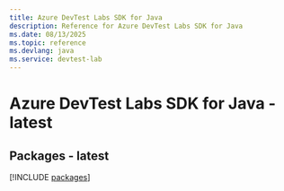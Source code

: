 ```yaml
---
title: Azure DevTest Labs SDK for Java
description: Reference for Azure DevTest Labs SDK for Java
ms.date: 08/13/2025
ms.topic: reference
ms.devlang: java
ms.service: devtest-lab
---
```

# Azure DevTest Labs SDK for Java - latest
## Packages - latest
[!INCLUDE [packages](devtest-labs-index.md)]